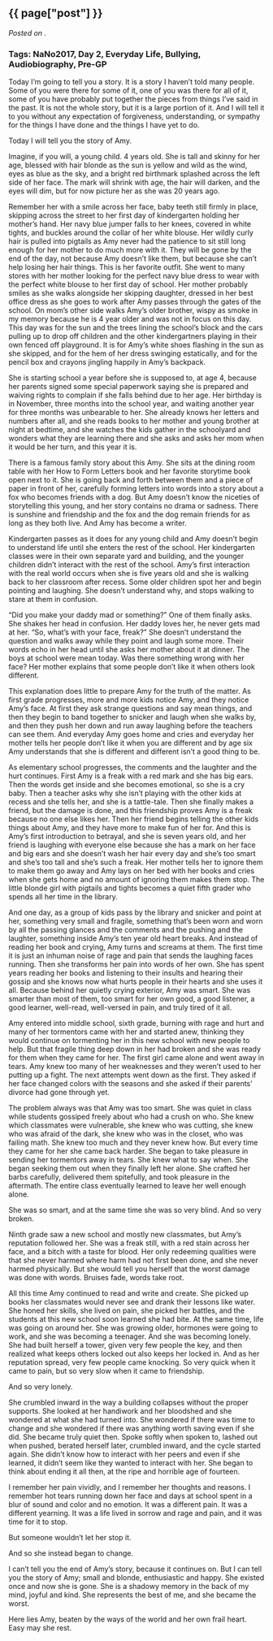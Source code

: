 

## {{ page["post"] }}

*Posted on <!--{ page["date"] }-->.*

### Tags: NaNo2017, Day 2, Everyday Life, Bullying, Audiobiography, Pre-GP

Today I’m going to tell you a story.  It is a story I haven’t told many people.  Some of you were there for some of it, one of you was there for all of it, some of you have probably put together the pieces from things I’ve said in the past.  It is not the whole story, but it is a large portion of it.  And I will tell it to you without any expectation of forgiveness, understanding, or sympathy for the things I have done and the things I have yet to do.

Today I will tell you the story of Amy.

Imagine, if you will, a young child.  4 years old.  She is tall and skinny for her age, blessed with hair blonde as the sun is yellow and wild as the wind, eyes as blue as the sky, and a bright red birthmark splashed across the left side of her face.  The mark will shrink with age, the hair will darken, and the eyes will dim, but for now picture her as she was 20 years ago.  

Remember her with a smile across her face, baby teeth still firmly in place, skipping across the street to her first day of kindergarten holding her mother’s hand.  Her navy blue jumper falls to her knees, covered in white tights, and buckles around the collar of her white blouse.  Her wildly curly hair is pulled into pigtails as Amy never had the patience to sit still long enough for her mother to do much more with it.  They will be gone by the end of the day, not because Amy doesn’t like them, but because she can’t help losing her hair things.  This is her favorite outfit.  She went to many stores with her mother looking for the perfect navy blue dress to wear with the perfect white blouse to her first day of school.  Her mother probably smiles as she walks alongside her skipping daughter, dressed in her best office dress as she goes to work after Amy passes through the gates of the school.  On mom’s other side walks Amy’s older brother, wispy as smoke in my memory because he is 4 year older and was not in focus on this day.  This day was for the sun and the trees lining the school’s block and the cars pulling up to drop off children and the other kindergartners playing in their own fenced off playground.  It is for Amy’s white shoes flashing in the sun as she skipped, and for the hem of her dress swinging estatically, and for the pencil box and crayons jingling happily in Amy’s backpack.

She is starting school a year before she is supposed to, at age 4, because her parents signed some special paperwork saying she is prepared and waiving rights to complain if she falls behind due to her age.  Her birthday is in November, three months into the school year, and waiting another year for three months was unbearable to her.  She already knows her letters and numbers after all, and she reads books to her mother and young brother at night at bedtime, and she watches the kids gather in the schoolyard and wonders what they are learning there and she asks and asks her mom when it would be her turn, and this year it is.

There is a famous family story about this Amy.  She sits at the dining room table with her How to Form Letters book and her favorite storytime book open next to it.  She is going back and forth between them and a piece of paper in front of her, carefully forming letters into words into a story about a fox who becomes friends with a dog.  But Amy doesn’t know the niceties of storytelling this young, and her story contains no drama or sadness.  There is sunshine and friendship and the fox and the dog remain friends for as long as they both live.  And Amy has become a writer.

Kindergarten passes as it does for any young child and Amy doesn’t begin to understand life until she enters the rest of the school.  Her kindergarten classes were in their own separate yard and building, and the younger children didn’t interact with the rest of the school.  Amy’s first interaction with the real world occurs when she is five years old and she is walking back to her classroom after recess.  Some older children spot her and begin pointing and laughing.  She doesn’t understand why, and stops walking to stare at them in confusion.

“Did you make your daddy mad or something?”  One of them finally asks.  She shakes her head in confusion.  Her daddy loves her, he never gets mad at her.  “So, what’s with your face, freak?”  She doesn’t understand the question and walks away while they point and laugh some more.  Their words echo in her head until she asks her mother about it at dinner.  The boys at school were mean today.  Was there something wrong with her face?  Her mother explains that some people don’t like it when others look different.

This explanation does little to prepare Amy for the truth of the matter.  As first grade progresses, more and more kids notice Amy, and they notice Amy’s face.  At first they ask strange questions and say mean things, and then they begin to band together to snicker and laugh when she walks by, and then they push her down and run away laughing before the teachers can see them.  And everyday Amy goes home and cries and everyday her mother tells her people don’t like it when you are different and by age six Amy understands that she is different and different isn’t a good thing to be.

As elementary school progresses, the comments and the laughter and the hurt continues.  First Amy is a freak with a red mark and she has big ears.  Then the words get inside and she becomes emotional, so she is a cry baby.  Then a teacher asks why she isn’t playing with the other kids at recess and she tells her, and she is a tattle-tale.  Then she finally makes a friend, but the damage is done, and this friendship proves Amy is a freak because no one else likes her.  Then her friend begins telling the other kids things about Amy, and they have more to make fun of her for.  And this is Amy’s first introduction to betrayal, and she is seven years old, and her friend is laughing with everyone else because she has a mark on her face and big ears and she doesn’t wash her hair every day and she’s too smart and she’s too tall and she’s such a freak.  Her mother tells her to ignore them to make them go away and Amy lays on her bed with her books and cries when she gets home and no amount of ignoring them makes them stop.  The little blonde girl with pigtails and tights becomes a quiet fifth grader who spends all her time in the library.

And one day, as a group of kids pass by the library and snicker and point at her, something very small and fragile, something that’s been worn and worn by all the passing glances and the comments and the pushing and the laughter, something inside Amy’s ten year old heart breaks.  And instead of reading her book and crying, Amy turns and screams at them.  The first time it is just an inhuman noise of rage and pain that sends the laughing faces running.  Then she transforms her pain into words of her own.  She has spent years reading her books and listening to their insults and hearing their gossip and she knows now what hurts people in their hearts and she uses it all.  Because behind her quietly crying exterior, Amy was smart.  She was smarter than most of them, too smart for her own good, a good listener, a good learner, well-read, well-versed in pain, and truly tired of it all.

Amy entered into middle school, sixth grade, burning with rage and hurt and many of her tormentors came with her and started anew, thinking they would continue on tormenting her in this new school with new people to help.  But that fragile thing deep down in her had broken and she was ready for them when they came for her.  The first girl came alone and went away in tears.  Amy knew too many of her weaknesses and they weren’t used to her putting up a fight.  The next attempts went down as the first.  They asked if her face changed colors with the seasons and she asked if their parents’ divorce had gone through yet.  

The problem always was that Amy was too smart.  She was quiet in class while students gossiped freely about who had a crush on who.  She knew which classmates were vulnerable, she knew who was cutting, she knew who was afraid of the dark, she knew who was in the closet, who was failing math.  She knew too much and they never knew how.  But every time they came for her she came back harder.  She began to take pleasure in sending her tormentors away in tears.  She knew what to say when.  She began seeking them out when they finally left her alone.  She crafted her barbs carefully, delivered them spitefully, and took pleasure in the aftermath.  The entire class eventually learned to leave her well enough alone.

She was so smart, and at the same time she was so very blind.  And so very broken.  

Ninth grade saw a new school and mostly new classmates, but Amy’s reputation followed her.  She was a freak still, with a red stain across her face, and a bitch with a taste for blood.  Her only redeeming qualities were that she never harmed where harm had not first been done, and she never harmed physically.  But she would tell you herself that the worst damage was done with words.  Bruises fade, words take root.

All this time Amy continued to read and write and create.  She picked up books her classmates would never see and drank their lessons like water.  She honed her skills, she lived on pain, she picked her battles, and the students at this new school soon learned she had bite.  At the same time, life was going on around her.  She was growing older, hormones were going to work, and she was becoming a teenager.  And she was becoming lonely.  She had built herself a tower, given very few people the key, and then realized what keeps others locked out also keeps her locked in.  And as her reputation spread, very few people came knocking.  So very quick when it came to pain, but so very slow when it came to friendship.  

And so very lonely.

She crumbled inward in the way a building collapses without the proper supports.  She looked at her handiwork and her bloodshed and she wondered at what she had turned into.  She wondered if there was time to change and she wondered if there was anything worth saving even if she did.  She became truly quiet then.  Spoke softly when spoken to, lashed out when pushed, berated herself later, crumbled inward, and the cycle started again.  She didn’t know how to interact with her peers and even if she learned, it didn’t seem like they wanted to interact with her.  She began to think about ending it all then, at the ripe and horrible age of fourteen.

I remember her pain vividly, and I remember her thoughts and reasons.  I remember hot tears running down her face and days at school spent in a blur of sound and color and no emotion.  It was a different pain.  It was a different yearning.  It was a life lived in sorrow and rage and pain, and it was time for it to stop.  

But someone wouldn’t let her stop it.

And so she instead began to change.

I can’t tell you the end of Amy’s story, because it continues on.  But I can tell you the story of Amy; small and blonde, enthusiastic and happy.  She existed once and now she is gone.  She is a shadowy memory in the back of my mind, joyful and kind.  She represents the best of me, and she became the worst.

Here lies Amy, beaten by the ways of the world and her own frail heart.  Easy may she rest.

